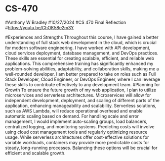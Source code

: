 # CS-470
#Anthony W Bradley
#10/27/2024
#CS 470 Final Reflection
#https://youtu.be/ChOK58e2m3Y


#Experiences and Strengths
  Throughout this course, I have gained a better understanding of full stack web development in the cloud, which is crucial for modern software engineering. I have worked with  API development, cloud services deployment, database management, and DevOps practices. These skills are essential for creating scalable, efficient, and reliable web applications. This comprehensive training has significantly enhanced my problem-solving abilities, adaptability, and collaboration skills, making me a well-rounded developer. I am better prepared to take on roles such as Full Stack Developer, Cloud Engineer, or DevOps Engineer, where I can leverage these skills to contribute effectively to any development team.
#Planning for Growth
  To ensure the future growth of my web application, I plan to utilize microservices and serverless architectures. Microservices will allow for independent development, deployment, and scaling of different parts of the application, enhancing manageability and scalability. Serverless solutions, such as AWS Lambda, will reduce operational overhead and enable automatic scaling based on demand. For handling scale and error management, I would implement auto-scaling groups, load balancers, centralized logging, and monitoring systems. Predicting costs will involve using cloud cost management tools and regularly optimizing resource usage. While serverless architectures offer cost-effective solutions for variable workloads, containers may provide more predictable costs for steady, long-running processes. Balancing these options will be crucial for efficient and scalable growth.

